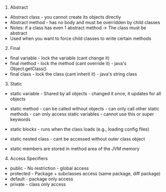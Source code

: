1. Abstract

* Abstract class - you cannot create its objects directly
* Abstract method - has no body and must be overridden by child classes
* Notes: if a class has even 1 abstract method -> The class must be abstract
* Used when you want to force child classes to write certain methods


2. Final

* final variable - lock the variable (cant change it)
* final method - lock the method (cant override it) - java's Object.getClass()
* final class - lock the class (cant inherit it) - java's string class


3. Static

* static variable - Shared by all objects - changed it once, it updates for all objects
* static method - can be called without objects - can only call other static methods - can only access static variables - cannot use this or super keywords
* static blocks - runs when the class loads (e.g., loading config files)
* static nested class - cant be accessed without outer class object

* static members are stored in method area of the JVM memory

4. Access Specifiers
* public - No restriction - global access
* protected - Package + subclasses access (same package, diff package)
* default - package only access
* private - class only access 
